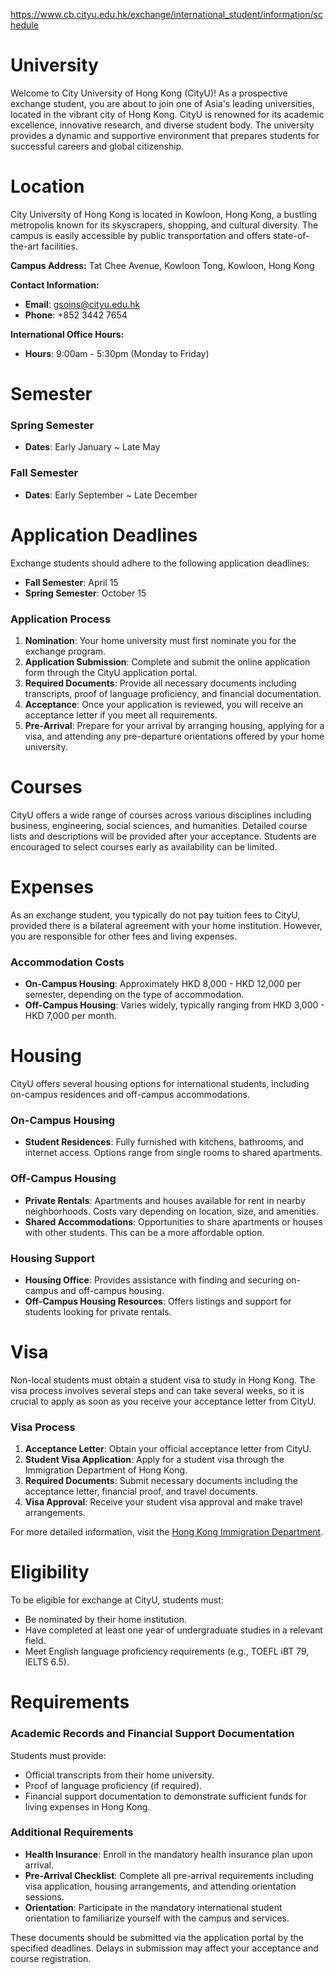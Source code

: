 https://www.cb.cityu.edu.hk/exchange/international_student/information/schedule

# University

Welcome to City University of Hong Kong (CityU)! As a prospective exchange student, you are about to join one of Asia's leading universities, located in the vibrant city of Hong Kong. CityU is renowned for its academic excellence, innovative research, and diverse student body. The university provides a dynamic and supportive environment that prepares students for successful careers and global citizenship.

# Location

City University of Hong Kong is located in Kowloon, Hong Kong, a bustling metropolis known for its skyscrapers, shopping, and cultural diversity. The campus is easily accessible by public transportation and offers state-of-the-art facilities.

**Campus Address:**
Tat Chee Avenue, Kowloon Tong, Kowloon, Hong Kong

**Contact Information:**

- **Email**: gsoins@cityu.edu.hk
- **Phone**: +852 3442 7654

**International Office Hours:**

- **Hours**: 9:00am - 5:30pm (Monday to Friday)

# Semester

### Spring Semester

- **Dates**: Early January ~ Late May

### Fall Semester

- **Dates**: Early September ~ Late December

# Application Deadlines

Exchange students should adhere to the following application deadlines:

- **Fall Semester**: April 15
- **Spring Semester**: October 15

### Application Process

1. **Nomination**: Your home university must first nominate you for the exchange program.
2. **Application Submission**: Complete and submit the online application form through the CityU application portal.
3. **Required Documents**: Provide all necessary documents including transcripts, proof of language proficiency, and financial documentation.
4. **Acceptance**: Once your application is reviewed, you will receive an acceptance letter if you meet all requirements.
5. **Pre-Arrival**: Prepare for your arrival by arranging housing, applying for a visa, and attending any pre-departure orientations offered by your home university.

# Courses

CityU offers a wide range of courses across various disciplines including business, engineering, social sciences, and humanities. Detailed course lists and descriptions will be provided after your acceptance. Students are encouraged to select courses early as availability can be limited.

# Expenses

As an exchange student, you typically do not pay tuition fees to CityU, provided there is a bilateral agreement with your home institution. However, you are responsible for other fees and living expenses.

### Accommodation Costs

- **On-Campus Housing**: Approximately HKD 8,000 - HKD 12,000 per semester, depending on the type of accommodation.
- **Off-Campus Housing**: Varies widely, typically ranging from HKD 3,000 - HKD 7,000 per month.

# Housing

CityU offers several housing options for international students, including on-campus residences and off-campus accommodations.

### On-Campus Housing

- **Student Residences**: Fully furnished with kitchens, bathrooms, and internet access. Options range from single rooms to shared apartments.

### Off-Campus Housing

- **Private Rentals**: Apartments and houses available for rent in nearby neighborhoods. Costs vary depending on location, size, and amenities.
- **Shared Accommodations**: Opportunities to share apartments or houses with other students. This can be a more affordable option.

### Housing Support

- **Housing Office**: Provides assistance with finding and securing on-campus and off-campus housing.
- **Off-Campus Housing Resources**: Offers listings and support for students looking for private rentals.

# Visa

Non-local students must obtain a student visa to study in Hong Kong. The visa process involves several steps and can take several weeks, so it is crucial to apply as soon as you receive your acceptance letter from CityU.

### Visa Process

1. **Acceptance Letter**: Obtain your official acceptance letter from CityU.
2. **Student Visa Application**: Apply for a student visa through the Immigration Department of Hong Kong.
3. **Required Documents**: Submit necessary documents including the acceptance letter, financial proof, and travel documents.
4. **Visa Approval**: Receive your student visa approval and make travel arrangements.

For more detailed information, visit the [Hong Kong Immigration Department](https://www.immd.gov.hk/eng/services/visas/study.html).

# Eligibility

To be eligible for exchange at CityU, students must:

- Be nominated by their home institution.
- Have completed at least one year of undergraduate studies in a relevant field.
- Meet English language proficiency requirements (e.g., TOEFL iBT 79, IELTS 6.5).

# Requirements

### Academic Records and Financial Support Documentation

Students must provide:

- Official transcripts from their home university.
- Proof of language proficiency (if required).
- Financial support documentation to demonstrate sufficient funds for living expenses in Hong Kong.

### Additional Requirements

- **Health Insurance**: Enroll in the mandatory health insurance plan upon arrival.
- **Pre-Arrival Checklist**: Complete all pre-arrival requirements including visa application, housing arrangements, and attending orientation sessions.
- **Orientation**: Participate in the mandatory international student orientation to familiarize yourself with the campus and services.

These documents should be submitted via the application portal by the specified deadlines. Delays in submission may affect your acceptance and course registration.
